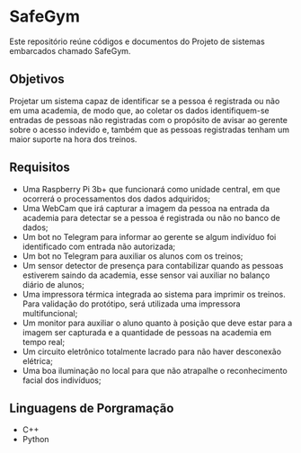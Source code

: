 # SafeGym

Este repositório reúne códigos e documentos do Projeto de sistemas embarcados chamado SafeGym.

## Objetivos

Projetar um sistema capaz de identificar se a pessoa é registrada ou não em uma academia, de modo que, ao coletar os dados identifiquem-se entradas de pessoas não registradas com o propósito de avisar ao gerente sobre o acesso indevido e, também que as pessoas registradas tenham um maior suporte na hora dos treinos. 

## Requisitos

- Uma Raspberry Pi 3b+ que funcionará como unidade central, em que ocorrerá o processamentos dos dados adquiridos;
- Uma WebCam que irá capturar a imagem da pessoa na entrada da academia para detectar se a pessoa é registrada ou não no banco de dados;
- Um bot no Telegram para informar ao gerente se algum indivíduo foi identificado com entrada não autorizada;
- Um bot no Telegram para auxiliar os alunos com os treinos;
- Um sensor detector de presença para contabilizar quando as pessoas estiverem saindo da academia, esse sensor vai auxiliar no balanço diário de alunos;
- Uma impressora térmica integrada ao sistema para imprimir os treinos. Para validação do protótipo, será utilizada uma impressora multifuncional;
- Um monitor para auxiliar o aluno quanto à posição que deve estar para a imagem ser capturada e a quantidade de pessoas na academia em tempo real;
- Um circuito eletrônico totalmente lacrado para não haver desconexão elétrica;
- Uma boa iluminação no local para que não atrapalhe o reconhecimento facial dos indivíduos;

## Linguagens de Porgramação
- C++
- Python




